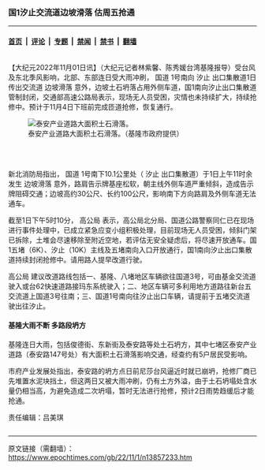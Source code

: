 ### 国1汐止交流道边坡滑落 估周五抢通

---

#### [首页](../../../..?n13857233) &nbsp;|&nbsp; [评论](../../../../../epoch-comment?n13857233) &nbsp;|&nbsp; [专题](../../../../../epoch-special?n13857233) &nbsp;|&nbsp; [禁闻](../../../../../epoch-news?n13857233) &nbsp;|&nbsp; [禁书](../../../../../books?n13857233) &nbsp;|&nbsp; [翻墙](https://github.com/gfw-breaker/nogfw/blob/master/README.md?n13857233)


<div class="column" id="artbody" itemprop="articleBody">
 <!-- article content begin -->
 <p>
  【大纪元2022年11月01日讯】（大纪元记者林紫馨、陈秀媛台湾基隆报导）受台风及东北季风影响，北部、东部连日受大雨冲刷，
  <ok href="https://www.epochtimes.com/gb/tag/%E5%9B%BD%E9%81%93.html">
   国道
  </ok>
  1号南向
  <ok href="https://www.epochtimes.com/gb/tag/%E6%B1%90%E6%AD%A2.html">
   汐止
  </ok>
  出口集散道1日传出交流道
  <ok href="https://www.epochtimes.com/gb/tag/%E8%BE%B9%E5%9D%A1%E6%BB%91%E8%90%BD.html">
   边坡滑落
  </ok>
  意外，边坡土石坍落占用外侧车道，国1南向汐止出口集散道管制封闭，交通部高速公路局表示，现场无人员受困，灾情也未持续扩大，持续抢修中。预计于11月4日下班前完成匝道抢修，恢复通行。
 </p>
 <figure aria-describedby="caption-13857235" class="wp-caption aligncenter" id="13857235" style="width: 500px">
  <ok href=" https://i.epochtimes.com/assets/uploads/2022/11/id13857235-583122-450x289.jpg" rel="noreferrer noopener" target="_blank">
   <img alt="泰安产业道路大面积土石滑落。" src="https://i.epochtimes.com/assets/uploads/2022/11/id13857235-583122-450x289.jpg"/>
  </ok>
  <br/><figcaption class="wp-caption-text" id="caption-13857235">
   泰安产业道路大面积土石滑落。（基隆市政府提供）
  </figcaption><br/>
 </figure><br/>
 <p>
  新北消防局指出，
  <ok href="https://www.epochtimes.com/gb/tag/%E5%9B%BD%E9%81%93.html">
   国道
  </ok>
  1号南下10.1公里处（
  <ok href="https://www.epochtimes.com/gb/tag/%E6%B1%90%E6%AD%A2.html">
   汐止
  </ok>
  出口集散道）于1日上午11时余发生
  <ok href="https://www.epochtimes.com/gb/tag/%E8%BE%B9%E5%9D%A1%E6%BB%91%E8%90%BD.html">
   边坡滑落
  </ok>
  意外，路肩告示牌基座松软，朝主线外侧车道严重倾斜，造成告示牌阻碍交通；边坡高约30公尺、长约100公尺，影响南下方向路肩及外侧车道无法通车。
 </p>
 <p>
  截至1日下午5时10分，
  <ok href="https://www.epochtimes.com/gb/tag/%E9%AB%98%E5%85%AC%E5%B1%80.html">
   高公局
  </ok>
  表示，高公局北分局、国道公路警察同仁已在现场进行事件处理中，已成立紧急应变小组积极处理，目前现场无人员受困，倾斜门架已拆除，土堆会尽速移除至附近空地，若评估无安全疑虑后，将尽速开放通车。国1五堵（6K）、汐止（10K）主线及五堵南向入口开放通行，国1南向汐止出口集散道持续封闭抢修中。请用路人提早改道行驶。
 </p>
 <p>
  <ok href="https://www.epochtimes.com/gb/tag/%E9%AB%98%E5%85%AC%E5%B1%80.html">
   高公局
  </ok>
  建议改道路线包括一、基隆、八堵地区车辆欲往国道3号，可由基金交流道驶入或台62快速道路接玛东系统驶入；二、地区车辆可多利用地方道路往新台五交流道上国道3号往南；三、国道1号南向往汐止出口车辆，请提前于五堵交流道驶出往汐止。
 </p>
 <h4>
  基隆大雨不断 多路段坍方
 </h4>
 <p>
  基隆连日大雨，包括俊德街、东新街及泰安路等处土石坍方，其中七堵区泰安产业道路（泰安路147号处）有大面积土石滑落影响交通，经查约有5户居民受影响。
 </p>
 <p>
  市府产业发展处指出，泰安路的坍方点日前尼莎台风逼近时就已崩坍，抢修厂商已先堆置水泥块挡土，但这两日又被大雨冲刷，仍有土方外溢，由于土石坍塌处含水量仍相当高，为避免造成二次坍塌，暂时无法进行抢修，预计2日雨势趋缓后才能抢通。
 </p>
 <p>
  责任编辑：吕美琪
 </p>
 <p>
 </p>
 <!-- article content end -->
</div>


<img src='http://gfw-breaker.win/epoch-news/pages/ncid1349361/n13857233.md' width='0px' height='0px'/>

---

原文链接（需翻墙）：https://www.epochtimes.com/gb/22/11/1/n13857233.htm
